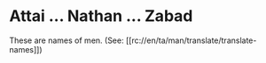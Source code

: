 # Attai ... Nathan ... Zabad

These are names of men. (See: [[rc://en/ta/man/translate/translate-names]])